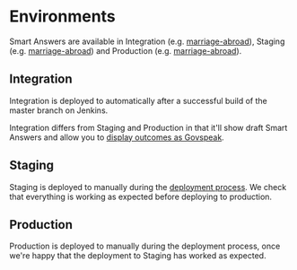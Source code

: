 # Environments

Smart Answers are available in Integration (e.g. [marriage-abroad][marriage-abroad-integration]), Staging (e.g. [marriage-abroad][marriage-abroad-staging]) and Production (e.g. [marriage-abroad][marriage-abroad-production]).

## Integration

Integration is deployed to automatically after a successful build of the master branch on Jenkins.

Integration differs from Staging and Production in that it'll show draft Smart Answers and allow you to [display outcomes as Govspeak](viewing-templates-as-govspeak.md).

## Staging

Staging is deployed to manually during the [deployment process][deployment-doc]. We check that everything is working as expected before deploying to production.

## Production

Production is deployed to manually during the deployment process, once we're happy that the deployment to Staging has worked as expected.

[deployment-doc]: deploying.md
[marriage-abroad-integration]: https://www-origin.integration.publishing.service.gov.uk/marriage-abroad
[marriage-abroad-staging]: https://www.staging.publishing.service.gov.uk/marriage-abroad
[marriage-abroad-production]: https://www.gov.uk/marriage-abroad
